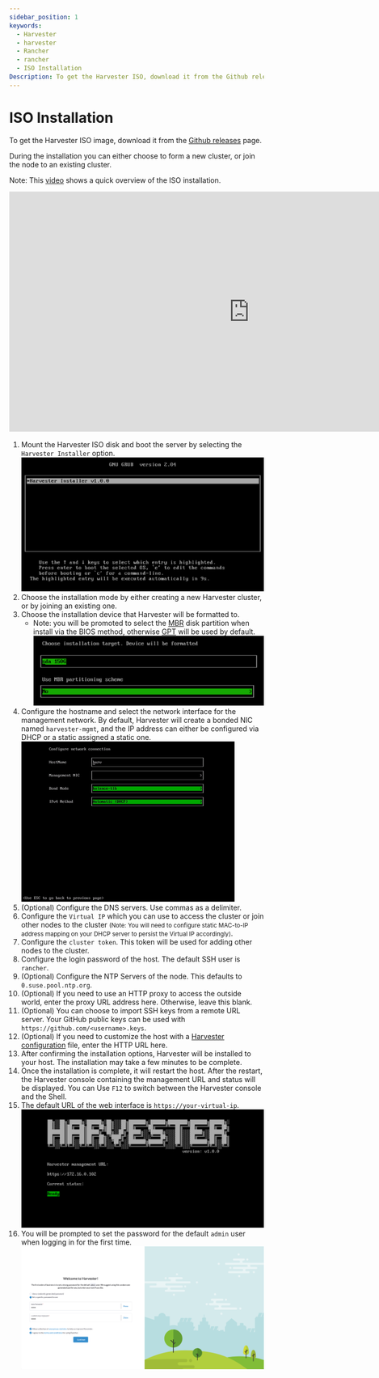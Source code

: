 ```yaml
---
sidebar_position: 1
keywords:
  - Harvester
  - harvester
  - Rancher
  - rancher
  - ISO Installation
Description: To get the Harvester ISO, download it from the Github releases. During the installation you can either choose to form a new cluster, or join the node to an existing cluster.
---
```


# ISO Installation

To get the Harvester ISO image, download it from the [Github releases](https://github.com/harvester/harvester/releases) page.

During the installation you can either choose to form a new cluster, or join the node to an existing cluster.

Note: This [video](https://youtu.be/97ADieBX6bE) shows a quick overview of the ISO installation.

<div class="text-center">
<iframe width="950" height="475" src="https://www.youtube.com/embed/97ADieBX6bE" title="YouTube video player" frameborder="0" allow="accelerometer; autoplay; clipboard-write; encrypted-media; gyroscope; picture-in-picture" allowfullscreen></iframe>
</div>

1. Mount the Harvester ISO disk and boot the server by selecting the `Harvester Installer` option.
   ![iso-install.png](./assets/iso-install.png)
1. Choose the installation mode by either creating a new Harvester cluster, or by joining an existing one.
1. Choose the installation device that Harvester will be formatted to.
   - Note: you will be promoted to select the [MBR](https://en.wikipedia.org/wiki/Master_boot_record) disk partition when install via the BIOS method, otherwise [GPT](https://en.wikipedia.org/wiki/GUID_Partition_Table) will be used by default.
     ![iso-install-disk.png](./assets/iso-install-disk.png)
1. Configure the hostname and select the network interface for the management network. By default, Harvester will create a bonded NIC named `harvester-mgmt`, and the IP address can either be configured via DHCP or a static assigned a static one.
   ![iso-installed.png](./assets/iso-nic-config.gif)
1. (Optional) Configure the DNS servers. Use commas as a delimiter.
1. Configure the `Virtual IP` which you can use to access the cluster or join other nodes to the cluster <small>(Note: You will need to configure static MAC-to-IP address mapping on your DHCP server to persist the Virtual IP accordingly)</small>.
1. Configure the `cluster token`. This token will be used for adding other nodes to the cluster.
1. Configure the login password of the host. The default SSH user is `rancher`.
1. (Optional) Configure the NTP Servers of the node. This defaults to `0.suse.pool.ntp.org`.
1. (Optional) If you need to use an HTTP proxy to access the outside world, enter the proxy URL address here. Otherwise, leave this blank.
1. (Optional) You can choose to import SSH keys from a remote URL server. Your GitHub public keys can be used with `https://github.com/<username>.keys`.
1. (Optional) If you need to customize the host with a [Harvester configuration](./harvester-configuration.md) file, enter the HTTP URL here.
1. After confirming the installation options, Harvester will be installed to your host. The installation may take a few minutes to be complete.
1. Once the installation is complete, it will restart the host. After the restart, the Harvester console containing the management URL and status will be displayed. You can Use `F12` to switch between the Harvester console and the Shell.
1. The default URL of the web interface is `https://your-virtual-ip`.
   ![iso-installed.png](./assets/iso-installed.png)
1. You will be prompted to set the password for the default `admin` user when logging in for the first time.
   ![first-login.png](./assets/first-time-login.png)

